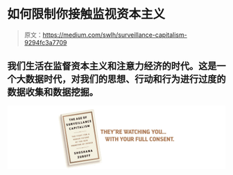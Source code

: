 # 如何限制你接触监视资本主义

> 原文：<https://medium.com/swlh/surveillance-capitalism-9294fc3a7709>

## 我们生活在监督资本主义和注意力经济的时代。这是一个大数据时代，对我们的思想、行动和行为进行过度的数据收集和数据挖掘。

![](img/d8e23aebfb122eedfb47a75beb95c99c.png)